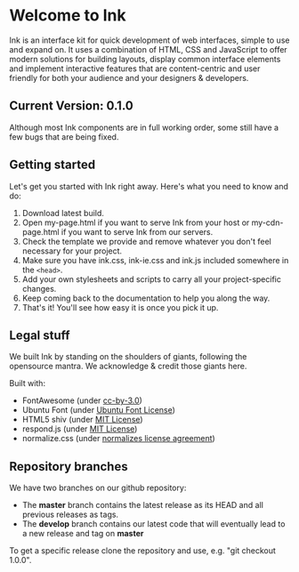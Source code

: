 # Welcome to Ink

Ink is an interface kit for quick development of web interfaces, simple to use and expand on. It uses a combination of HTML, CSS and JavaScript to offer modern solutions for building layouts, display common interface elements and implement interactive features that are content-centric and user friendly for both your audience and your designers & developers.

## Current Version: 0.1.0

Although most Ink components are in full working order, some still have a few bugs that are being fixed.

## Getting started

Let's get you started with Ink right away. Here's what you need to know and do:

1. Download latest build.
2. Open my-page.html if you want to serve Ink from your host or my-cdn-page.html if you want to serve Ink from our servers.
3. Check the template we provide and remove whatever you don't feel necessary for your project.
4. Make sure you have ink.css, ink-ie.css and ink.js included somewhere in the `<head>`.
5. Add your own stylesheets and scripts to carry all your project-specific changes.
6. Keep coming back to the documentation to help you along the way.
7. That's it! You'll see how easy it is once you pick it up.

## Legal stuff

We built Ink by standing on the shoulders of giants, following the opensource mantra. We acknowledge & credit those giants here.

Built with:

* FontAwesome (under [cc-by-3.0](http://creativecommons.org/licenses/by/3.0/))
* Ubuntu Font (under [Ubuntu Font License](http://font.ubuntu.com/licence/))
* HTML5 shiv (under [MIT License](http://opensource.org/licenses/MIT))
* respond.js (under [MIT License](http://opensource.org/licenses/MIT))
* normalize.css (under [normalizes license agreement](https://github.com/necolas/normalize.css/blob/master/LICENSE.md))

## Repository branches
    
We have two branches on our github repository:

* The **master** branch contains the latest release as its HEAD and all previous releases as tags.
* The **develop** branch contains our latest code that will eventually lead to a new release and tag on **master**

To get a specific release clone the repository and use, e.g. "git checkout 1.0.0".
